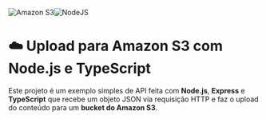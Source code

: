 ![Amazon S3](https://img.shields.io/badge/Amazon%20S3-FF9900?style=for-the-badge&logo=amazons3&logoColor=white)![NodeJS](https://img.shields.io/badge/node.js-6DA55F?style=for-the-badge&logo=node.js&logoColor=white)

# ☁️ Upload para Amazon S3 com Node.js e TypeScript

Este projeto é um exemplo simples de API feita com **Node.js**, **Express** e **TypeScript** que recebe um objeto JSON via requisição HTTP e faz o upload do conteúdo para um **bucket do Amazon S3**.
